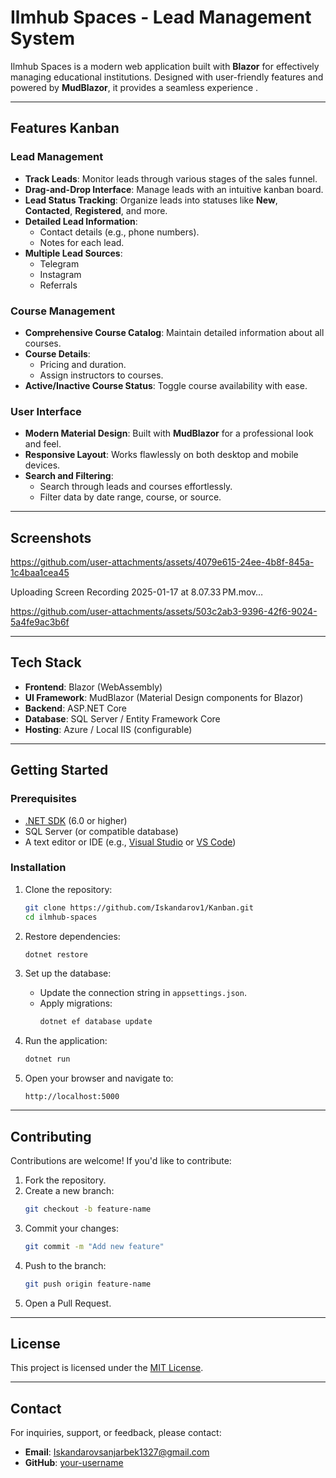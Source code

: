 # Ilmhub Spaces - Lead Management System

Ilmhub Spaces is a modern web application built with **Blazor** for effectively managing educational institutions. Designed with user-friendly features and powered by **MudBlazor**, it provides a seamless experience .

---

## **Features Kanban**

### **Lead Management**
- **Track Leads**: Monitor leads through various stages of the sales funnel.
- **Drag-and-Drop Interface**: Manage leads with an intuitive kanban board.
- **Lead Status Tracking**: Organize leads into statuses like **New**, **Contacted**, **Registered**, and more.
- **Detailed Lead Information**:
  - Contact details (e.g., phone numbers).
  - Notes for each lead.
- **Multiple Lead Sources**:
  - Telegram
  - Instagram
  - Referrals

### **Course Management**
- **Comprehensive Course Catalog**: Maintain detailed information about all courses.
- **Course Details**:
  - Pricing and duration.
  - Assign instructors to courses.
- **Active/Inactive Course Status**: Toggle course availability with ease.

### **User Interface**
- **Modern Material Design**: Built with **MudBlazor** for a professional look and feel.
- **Responsive Layout**: Works flawlessly on both desktop and mobile devices.
- **Search and Filtering**:
  - Search through leads and courses effortlessly.
  - Filter data by date range, course, or source.

---

## **Screenshots**

https://github.com/user-attachments/assets/4079e615-24ee-4b8f-845a-1c4baa1cea45



Uploading Screen Recording 2025-01-17 at 8.07.33 PM.mov…



https://github.com/user-attachments/assets/503c2ab3-9396-42f6-9024-5a4fe9ac3b6f





---

## **Tech Stack**

- **Frontend**: Blazor (WebAssembly)
- **UI Framework**: MudBlazor (Material Design components for Blazor)
- **Backend**: ASP.NET Core
- **Database**: SQL Server / Entity Framework Core
- **Hosting**: Azure / Local IIS (configurable)

---

## **Getting Started**

### **Prerequisites**
- [.NET SDK](https://dotnet.microsoft.com/download) (6.0 or higher)
- SQL Server (or compatible database)
- A text editor or IDE (e.g., [Visual Studio](https://visualstudio.microsoft.com/) or [VS Code](https://code.visualstudio.com/))

### **Installation**

1. Clone the repository:
   ```bash
   git clone https://github.com/Iskandarov1/Kanban.git
   cd ilmhub-spaces
   ```

2. Restore dependencies:
   ```bash
   dotnet restore
   ```

3. Set up the database:
   - Update the connection string in `appsettings.json`.
   - Apply migrations:
     ```bash
     dotnet ef database update
     ```

4. Run the application:
   ```bash
   dotnet run
   ```

5. Open your browser and navigate to:
   ```
   http://localhost:5000
   ```

---

## **Contributing**

Contributions are welcome! If you'd like to contribute:

1. Fork the repository.
2. Create a new branch:
   ```bash
   git checkout -b feature-name
   ```
3. Commit your changes:
   ```bash
   git commit -m "Add new feature"
   ```
4. Push to the branch:
   ```bash
   git push origin feature-name
   ```
5. Open a Pull Request.

---

## **License**

This project is licensed under the [MIT License](LICENSE).

---

## **Contact**

For inquiries, support, or feedback, please contact:

- **Email**: Iskandarovsanjarbek1327@gmail.com
- **GitHub**: [your-username](https://github.com/Iskandarov1)
